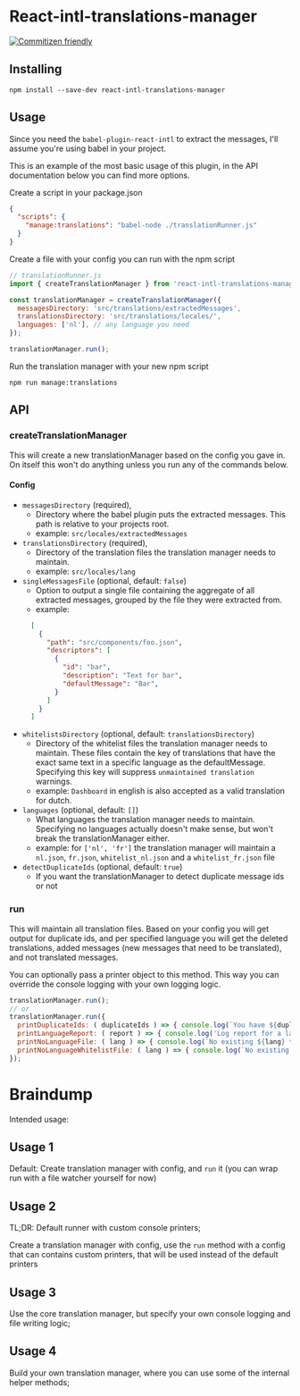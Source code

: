 # React-intl-translations-manager
[![Commitizen friendly](https://img.shields.io/badge/commitizen-friendly-brightgreen.svg)](http://commitizen.github.io/cz-cli/)

## Installing

```
npm install --save-dev react-intl-translations-manager
```

## Usage

Since you need the `babel-plugin-react-intl` to extract the messages, I'll assume you're using babel in your project.

This is an example of the most basic usage of this plugin, in the API documentation below you can find more options.

Create a script in your package.json
```json
{
  "scripts": {
    "manage:translations": "babel-node ./translationRunner.js"
  }
}
```
Create a file with your config you can run with the npm script
```js
// translationRunner.js
import { createTranslationManager } from 'react-intl-translations-manager';

const translationManager = createTranslationManager({
  messagesDirectory: 'src/translations/extractedMessages',
  translationsDirectory: 'src/translations/locales/',
  languages: ['nl'], // any language you need
});

translationManager.run();
```

Run the translation manager with your new npm script

```
npm run manage:translations
```

## API

### createTranslationManager

This will create a new translationManager based on the config you gave in. On
itself this won't do anything unless you run any of the commands below.

#### Config

- `messagesDirectory` (required),
  - Directory where the babel plugin puts the extracted messages. This path is
  relative to your projects root.
  - example: `src/locales/extractedMessages`
- `translationsDirectory` (required),
  - Directory of the translation files the translation manager needs to maintain.
  - example: `src/locales/lang`
- `singleMessagesFile` (optional, default: `false`)
  - Option to output a single file containing the aggregate of all extracted messages,
  grouped by the file they were extracted from.
  - example:
  ```json
    [
      {
        "path": "src/components/foo.json",
        "descriptors": [
          {
            "id": "bar",
            "description": "Text for bar",
            "defaultMessage": "Bar",
          }
        ]
      }
    ]
  ```
- `whitelistsDirectory` (optional, default: `translationsDirectory`)
  - Directory of the whitelist files the translation manager needs to maintain.
  These files contain the key of translations that have the exact same text in a specific language as the defaultMessage. Specifying this key will suppress
  `unmaintained translation` warnings.
  - example: `Dashboard` in english is also accepted as a valid translation for
  dutch.
- `languages` (optional, default: `[]`)
  - What languages the translation manager needs to maintain. Specifying no
  languages actually doesn't make sense, but won't break the translationManager
  either.
  - example: for `['nl', 'fr']` the translation manager will maintain a `nl.json`, `fr.json`, `whitelist_nl.json` and a `whitelist_fr.json` file
- `detectDuplicateIds` (optional, default: `true`)
  - If you want the translationManager to detect duplicate message ids or not

### run

This will maintain all translation files. Based on your config you will get output for duplicate ids, and per specified language you will get the deleted translations, added messages (new messages that need to be translated), and not translated messages.

You can optionally pass a printer object to this method. This way you can override the console logging with your own logging logic.

```js
translationManager.run();
// or
translationManager.run({
  printDuplicateIds: ( duplicateIds ) => { console.log(`You have ${duplicateIds.length } duplicate IDs`) },
  printLanguageReport: ( report ) => { console.log('Log report for a language') },
  printNoLanguageFile: ( lang ) => { console.log(`No existing ${lang} translation file found. A new one is created.`) },
  printNoLanguageWhitelistFile: ( lang ) => { console.log(`No existing ${lang} file found. A new one is created.`) },
});
```

# Braindump

Intended usage:

## Usage 1

Default: Create translation manager with config, and `run` it (you can wrap run
  with a file watcher yourself for now)

## Usage 2

TL;DR: Default runner with custom console printers;

Create a translation manager with config, use the `run` method with a config that
can contains custom printers, that will be used instead of the default printers

## Usage 3

Use the core translation manager, but specify your own console logging
and file writing logic;

## Usage 4

Build your own translation manager, where you can use some of the internal
helper methods;

